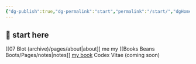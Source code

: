 ```yaml
---
{"dg-publish":true,"dg-permalink":"start","permalink":"/start/","dgHomeLink":true,"dgPassFrontmatter":false}
---
```



## 🌳 start here

[[07 Blot (archive)/pages/about|about]] me
my [[Books Beans Boots/Pages/notes|notes]]
[my book](https://booksbeansboots.co.uk/llgindex)
Codex Vitae (coming soon)



